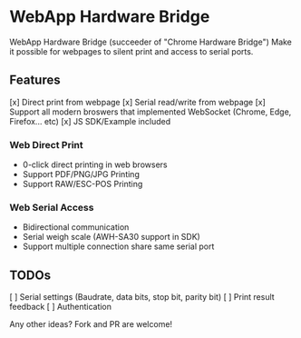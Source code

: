 # WebApp Hardware Bridge

WebApp Hardware Bridge (succeeder of "Chrome Hardware Bridge")
Make it possible for webpages to silent print and access to serial ports.

## Features

[x] Direct print from webpage
[x] Serial read/write from webpage
[x] Support all modern broswers that implemented WebSocket (Chrome, Edge, Firefox... etc)
[x] JS SDK/Example included

### Web Direct Print
- 0-click direct printing in web browsers
- Support PDF/PNG/JPG Printing
- Support RAW/ESC-POS Printing

### Web Serial Access
- Bidirectional communication
- Serial weigh scale (AWH-SA30 support in SDK)
- Support multiple connection share same serial port

## TODOs
[ ] Serial settings (Baudrate, data bits, stop bit, parity bit)
[ ] Print result feedback
[ ] Authentication

Any other ideas? Fork and PR are welcome!
